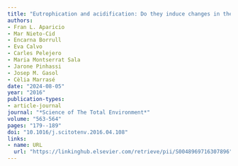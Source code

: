 ```yaml
---
title: "Eutrophication and acidification: Do they induce changes in the dissolved organic matter dynamics in the coastal Mediterranean Sea?"
authors:
- Fran L. Aparicio
- Mar Nieto-Cid
- Encarna Borrull
- Eva Calvo
- Carles Pelejero
- Maria Montserrat Sala
- Jarone Pinhassi
- Josep M. Gasol
- Cèlia Marrasé
date: "2024-08-05"
year: "2016"
publication-types:
- article-journal
journal: "*Science of The Total Environment*"
volume: "563-564"
pages: "179--189"
doi: "10.1016/j.scitotenv.2016.04.108"
links:
- name: URL
  url: "https://linkinghub.elsevier.com/retrieve/pii/S0048969716307896"
---
```

